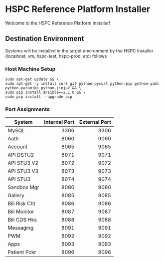 # HSPC Reference Platform Installer #

Welcome to the HSPC Reference Platform Installer!

## Destination Environment

Systems will be installed in the target environment by the HSPC Installer (localhost, vm, hspc-test, hspc-prod, etc) follows

### Host Machine Setup

````
sudo apt-get update && \
sudo apt-get -y install curl git python-pycurl python-pip python-yaml python-paramiko python-jinja2 && \
sudo pip install ansible==2.1.0 && \
sudo pip install --upgrade pip
````

### Port Assignments
| System        | Internal Port | External Port |
| ------------- | -------------:| -------------:|
| MySQL         |          3306 |          3306 |
| Auth          |          8060 |          9060 |
| Account       |          8065 |          9065 |
| API DSTU2     |          8071 |          9071 |
| API STU3 V2   |          8072 |          9072 |
| API STU3 V3   |          8073 |          9073 |
| API STU3      |          8074 |          9074 |
| Sandbox Mgr   |          8080 |          9080 |
| Gallery       |          8085 |          9085 |
| Bili Risk Cht |          8086 |          9086 |
| Bili Monitor  |          8087 |          9087 |
| Bili CDS Hks  |          8088 |          9088 |
| Messaging     |          8091 |          9091 |
| PWM           |          8092 |          9092 |
| Apps          |          8093 |          9093 |
| Patient Pckr  |          8096 |          9096 |